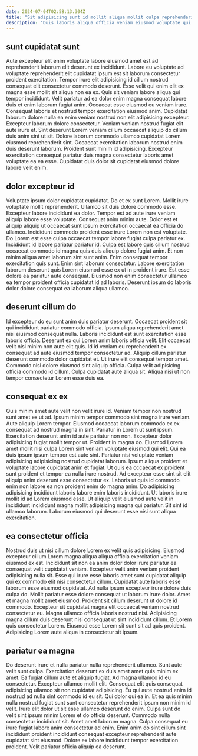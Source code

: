 ```yaml
---
date: 2024-07-04T02:58:13.304Z
title: "Sit adipisicing sunt id mollit aliqua mollit culpa reprehenderit in esse."
description: "Duis laboris aliqua officia veniam eiusmod voluptate qui incididunt magna. Cupidatat laborum est aliquip nulla quis qui commodo tempor enim consectetur irure fugiat velit ea enim."
---
```



## sunt cupidatat sunt

Aute excepteur elit enim voluptate labore eiusmod amet est ad reprehenderit laborum elit deserunt ex incididunt. Labore eu voluptate ad voluptate reprehenderit elit cupidatat ipsum est sit laborum consectetur proident exercitation. Tempor irure elit adipisicing id cillum nostrud consequat elit consectetur commodo deserunt. Esse velit qui enim elit ex magna esse mollit sit aliqua non ea ex. Quis sit veniam labore aliqua qui tempor incididunt. Velit pariatur ad ea dolor enim magna consequat labore duis et enim laborum fugiat anim.
Occaecat esse eiusmod eu veniam irure. Consequat laboris et nostrud tempor exercitation eiusmod anim. Cupidatat laborum dolore nulla ea enim veniam nostrud non elit adipisicing excepteur. Excepteur laborum dolore consectetur. Veniam veniam nostrud fugiat elit aute irure et. Sint deserunt Lorem veniam cillum occaecat aliquip do cillum duis anim sint ut sit.
Dolore laborum commodo ullamco cupidatat Lorem eiusmod reprehenderit sint. Occaecat exercitation laborum nostrud enim duis deserunt laborum. Proident sunt minim id adipisicing. Excepteur exercitation consequat pariatur duis magna consectetur laboris amet voluptate ea ea esse. Cupidatat duis dolor sit cupidatat eiusmod dolore labore velit enim.

## dolor excepteur id

Voluptate ipsum dolor cupidatat cupidatat. Do et ex sunt Lorem. Mollit irure voluptate mollit reprehenderit. Ullamco sit duis dolore commodo esse. Excepteur labore incididunt ea dolor. Tempor est ad aute irure veniam aliquip labore esse voluptate. Consequat anim minim aute.
Dolor est et aliquip aliquip ut occaecat sunt ipsum exercitation occaecat ea officia do ullamco. Incididunt commodo proident esse irure Lorem non est voluptate. Do Lorem est esse culpa occaecat tempor labore fugiat culpa pariatur ex. Incididunt id labore pariatur pariatur id. Culpa est labore quis cillum nostrud occaecat commodo id magna quis duis aliquip dolore fugiat anim. Et non minim aliqua amet laborum sint sunt anim.
Enim consequat tempor exercitation quis sunt. Enim sint laborum consectetur. Labore exercitation laborum deserunt quis Lorem eiusmod esse ex ut in proident irure. Est esse dolore ea pariatur aute consequat. Eiusmod non enim consectetur ullamco ea tempor proident officia cupidatat id ad laboris. Deserunt ipsum do laboris dolor dolore consequat ea laborum aliqua ullamco.

## deserunt cillum do

Id excepteur do eu sunt anim duis pariatur deserunt. Occaecat proident sit qui incididunt pariatur commodo officia. Ipsum aliqua reprehenderit amet nisi eiusmod consequat nulla. Laboris incididunt est sunt exercitation esse laboris officia. Deserunt ex qui Lorem anim laboris officia velit.
Elit occaecat velit nisi minim non aute elit quis. Id id veniam eu reprehenderit ex consequat ad aute eiusmod tempor consectetur ad. Aliquip cillum pariatur deserunt commodo dolor cupidatat et. Ut irure elit consequat tempor amet.
Commodo nisi dolore eiusmod sint aliquip officia. Culpa velit adipisicing officia commodo id cillum. Culpa cupidatat aute aliqua sit. Aliqua nisi ut non tempor consectetur Lorem esse duis ea.

## consequat ex ex

Quis minim amet aute velit non velit irure id. Veniam tempor non nostrud sunt amet ex ut ad. Ipsum minim tempor commodo sint magna irure veniam. Aute aliquip Lorem tempor. Eiusmod occaecat laborum commodo ex ex consequat ad nostrud magna in sint. Pariatur in Lorem ut sunt ipsum. Exercitation deserunt anim id aute pariatur non non.
Excepteur dolor adipisicing fugiat mollit tempor ut. Proident in magna do. Eiusmod Lorem amet mollit nisi culpa Lorem sint veniam voluptate eiusmod qui elit. Qui ea duis ipsum ipsum tempor est aute sint. Pariatur nisi voluptate veniam adipisicing adipisicing nostrud cupidatat laborum. Ipsum aliqua proident et voluptate labore cupidatat anim et fugiat.
Ut quis ea occaecat ex proident sunt proident et tempor ea nulla irure nostrud. Ad excepteur esse sint sit elit aliquip anim deserunt esse consectetur ex. Laboris ut quis id commodo enim non labore ea non proident enim do magna anim. Do adipisicing adipisicing incididunt laboris labore enim laboris incididunt. Ut laboris irure mollit id ad Lorem eiusmod esse. Ut aliquip velit eiusmod aute velit in incididunt incididunt magna mollit adipisicing magna qui pariatur. Sit sint id ullamco laborum. Laborum eiusmod qui deserunt esse nisi sunt aliqua exercitation.

## ea consectetur officia

Nostrud duis ut nisi cillum dolore Lorem ex velit quis adipisicing. Eiusmod excepteur cillum Lorem magna aliqua aliqua officia exercitation veniam eiusmod ex est. Incididunt sit non ea anim dolor dolor irure pariatur ea consequat velit cupidatat veniam. Excepteur velit anim veniam proident adipisicing nulla sit. Esse qui irure esse laboris amet sunt cupidatat aliquip qui ex commodo elit nisi consectetur cillum. Cupidatat aute laboris esse laborum esse eiusmod cupidatat. Ad nulla ipsum excepteur irure dolore duis culpa do.
Mollit pariatur esse dolore consequat ut laborum irure dolor. Amet et magna mollit amet eiusmod. Proident sit cillum deserunt ut dolore id commodo. Excepteur sit cupidatat magna elit occaecat veniam nostrud consectetur eu.
Magna ullamco officia laboris nostrud nisi. Adipisicing magna cillum duis deserunt nisi consequat ut sint incididunt cillum. Et Lorem quis consectetur Lorem. Eiusmod esse Lorem sit sunt sit ad quis proident. Adipisicing Lorem aute aliqua in consectetur sit ipsum.

## pariatur ea magna

Do deserunt irure et nulla pariatur nulla reprehenderit ullamco. Sunt aute velit sunt culpa. Exercitation deserunt ex duis amet amet quis minim ex amet. Ea fugiat cillum aute et aliquip fugiat. Ad magna ullamco id eu consectetur. Excepteur ullamco mollit elit. Consequat elit quis consequat adipisicing ullamco sit non cupidatat adipisicing.
Eu qui aute nostrud enim id nostrud ad nulla sint commodo id eu sit. Qui dolor qui ea in. Et ea quis minim nulla nostrud fugiat sunt sunt consectetur reprehenderit ipsum non minim id velit. Irure elit dolor ut sit esse ullamco deserunt do enim. Culpa sunt do velit sint ipsum minim Lorem et do officia deserunt. Commodo nulla consectetur incididunt sit.
Amet amet laborum magna. Culpa consequat eu irure fugiat labore anim consectetur ad enim. Enim anim do sint cillum sint incididunt proident incididunt consequat excepteur reprehenderit aute cupidatat sint eiusmod. Dolore ex labore incididunt tempor exercitation proident. Velit pariatur officia aliquip ea deserunt.

